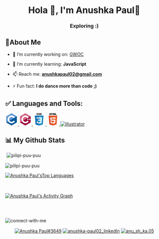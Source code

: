 <h1 align="center">Hola 👋, I'm Anushka Paul🐼</h1>
<h3 align="center">Exploring :)</h3>

   ## 🙋‍About Me

- 🔭 I’m currently working on: [GWOC](https://gwoc.girlscript.tech/)

- 🌱 I’m currently learning:  **JavaScript**

- 📫 Reach me: **anushkapaul02@gmail.com**

- ⚡ Fun fact: **I do dance more than code ;)**

## ✅ Languages and Tools:
<p align="left"> <a href="https://www.cprogramming.com/" target="_blank"> <img src="https://raw.githubusercontent.com/devicons/devicon/master/icons/c/c-original.svg" alt="c" width="40" height="40"/> </a> <a href="https://www.w3schools.com/cpp/" target="_blank"> <img src="https://raw.githubusercontent.com/devicons/devicon/master/icons/cplusplus/cplusplus-original.svg" alt="cplusplus" width="40" height="40"/> </a> <a href="https://www.w3schools.com/css/" target="_blank"> <img src="https://raw.githubusercontent.com/devicons/devicon/master/icons/css3/css3-original-wordmark.svg" alt="css3" width="40" height="40"/> </a> <a href="https://www.w3.org/html/" target="_blank"> <img src="https://raw.githubusercontent.com/devicons/devicon/master/icons/html5/html5-original-wordmark.svg" alt="html5" width="40" height="40"/> </a> <a href="https://www.adobe.com/in/products/illustrator.html" target="_blank"> <img src="https://www.vectorlogo.zone/logos/adobe_illustrator/adobe_illustrator-icon.svg" alt="illustrator" width="40" height="40"/> </a> </p>

## 📊 My Github Stats
<p>&nbsp;<img align="center" src="https://github-readme-stats.vercel.app/api?username=pilipi-puu-puu&show_icons=true&theme=dark&locale=en" alt="pilipi-puu-puu" /></p>

<p><img align="center" src="https://github-readme-streak-stats.herokuapp.com/?user=pilipi-puu-puu&theme=dark" alt="pilipi-puu-puu" /></p>
  <a href="https://github.com/pilipi-puu-puu/github-readme-stats"><img alt="Anushka Paul'sTop Languages" src="https://github-readme-stats.vercel.app/api/top-langs/?username=pilipi-puu-puu&langs_count=8&count_private=true&layout=compact&theme=react&hide_border=true&bg_color=0D1117" /></a>
  <br/>

<br/>
<br/>

<a href="https://github.com/pilipi-puu-puu/github-readme-activity-graph"><img alt="Anushka Paul's Activity Graph" src="https://activity-graph.herokuapp.com/graph?username=pilipi-puu-puu&bg_color=0D1117&color=5BCDEC&line=5BCDEC&point=FFFFFF&hide_border=true" /></a>

<br/>
<br/>

![connect-with-me](https://user-images.githubusercontent.com/87390353/133924456-1fb6f8cd-c0bd-4bbe-a4d5-87eb7bcdc126.png)


<p align="center">
<a href="https://discordapp.com/users/Anushka Paul#3649/" target="blank"><img align="center" src="https://img.shields.io/badge/Discord-7289DA?style=for-the-badge&logo=discord&logoColor=white" alt="Anushka Paul#3649"/></a> <a href="https://www.linkedin.com/in/anushka-paul02/" target="blank"><img align="center" src="https://img.shields.io/badge/LinkedIn-0077B5?style=for-the-badge&logo=linkedin&logoColor=white" alt="anushka-paul02_linkedIn"/></a> <a href="https://www.instagram.com/anu_sh_ka.05/" target="blank"><img align="center" src="https://img.shields.io/badge/Instagram-E4405F?style=for-the-badge&logo=instagram&logoColor=white" alt="anu_sh_ka.05" /></a>
<br>
<br>
</p>

